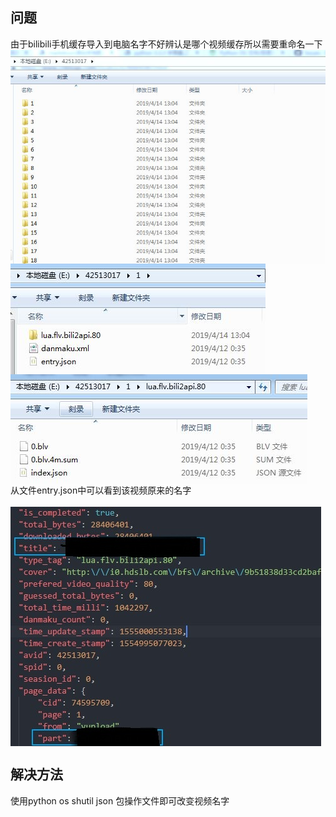 ## 问题
由于bilibili手机缓存导入到电脑名字不好辨认是哪个视频缓存所以需要重命名一下<br>
 <img src="./img/mdimg1.JPG" align="center"/><br>
 <img src="./img/mdimg2.JPG" align="center"/><br>
 <img src="./img/mdimg3.JPG" align="center"/><br>
 从文件entry.json中可以看到该视频原来的名字<br><br>
<img src="./img/mdimg4.JPG" align="center"/><br>
## 解决方法
使用python os shutil json 包操作文件即可改变视频名字
